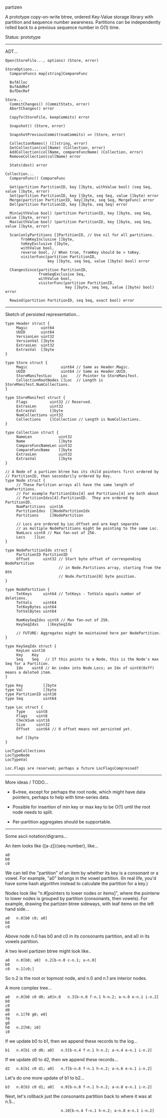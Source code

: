 partizen

A prototype copy-on-write btree, ordered Key-Value storage library
with partition and sequence number awareness.  Partitions can be
independently rolled back to a previous sequence number in O(1) time.

Status: prototype

------------------------------------------------------------
ADT...

    Open(StoreFile..., options) (Store, error)

    StoreOptions...
      CompareFuncs map[string]CompareFunc

      BufAlloc
      BufAddRef
      BufDecRef

    Store...
      CommitChanges() (CommitStats, error)
      AbortChanges() error

      CopyTo(StoreFile, keepCommits) error

      Snapshot() (Store, error)

      SnapshotPreviousCommit(numCommits) => (Store, error)

      CollectionNames() ([]string, error)
      GetCollection(collName) (Collection, error)
      AddCollection(collName, compareFuncName) (Collection, error)
      RemoveCollection(collName) error

      Stats(dest) error

    Collection...
      CompareFunc() CompareFunc

      Get(partition PartitionID, key []byte, withValue bool) (seq Seq, value []byte, error)
      Set(partition PartitionID, key []byte, seq Seq, value []byte) error
      Merge(partition PartitionID, key[]byte, seq Seq, MergeFunc) error
      Del(partition PartitionID, key []byte, seq Seq) error

      Min(withValue bool) (partition PartitionID, key []byte, seq Seq, value []byte, error)
      Max(withValue bool) (partition PartitionID, key []byte, seq Seq, value []byte, error)

      Scan(onlyPartitions []PartitionID, // Use nil for all partitions.
           fromKeyInclusive []byte,
           toKeyExclusive []byte,
           withValue bool,
           reverse bool, // When true, fromKey should be > toKey.
           visitorFunc(partition PartitionID,
                       key []byte, seq Seq, value []byte) bool) error

      ChangesSince(partition PartitionID,
                   fromSeqExclusive Seq,
                   withValue bool,
                   visitorFunc(partition PartitionID,
                               key []byte, seq Seq, value []byte) bool) error

      Rewind(partition PartitionID, seq Seq, exact bool) error

------------------------------------------------------------
Sketch of persisted representation...

    type Header struct {
         Magic      uint64
         UUID       uint64
         VersionLen uint32
         VersionVal []byte
         ExtrasLen  uint32
         ExtrasVal  []byte
    }

    type Store struct {
         Magic               uint64 // Same as Header.Magic.
         UUID                uint64 // Same as Header.UUID.
         StoreManifestLoc    Loc    // Pointer to StoreManifest.
         CollectionRootNodes []Loc  // Length is StoreManifest.NumCollections.
    }

    type StoreManifest struct {
         Flags          uint32 // Reserved.
         ExtrasLen      uint32
         ExtrasVal      []byte
         NumCollections uint32
         Collections    []Collection // Length is NumCollections.
    }

    type Collection struct {
         NameLen            uint32
         Name               []byte
         CompareFuncNameLen uint32
         CompareFuncName    []byte
         ExtrasLen          uint32
         ExtrasVal          []byte
    }

    // A Node of a partizen btree has its child pointers first ordered by
    // PartitionID, then secondarily ordered by Key.
    type Node struct {
         // These Partition arrays all have the same length of NumPartitions.
         // For example PartitionIdxs[4] and Partitions[4] are both about
         // PartitionIdxs[4].PartitionID.  They are ordered by PartitionID.
         NumPartitions  uint16
         PartitionIdxs  []NodePartitionIdx
         Partitions     []NodePartition

         // Locs are ordered by Loc.Offset and are kept separate
         // as multiple NodePartitions might be pointing to the same Loc.
         NumLocs uint8 // Max fan-out of 256.
         Locs    []Loc
    }

    type NodePartitionIdx struct {
         PartitionID PartitionID
         Offset      uint32 // Start byte offset of corresponding NodePartition
                            // in Node.Partitions array, starting from the 0th
                            // Node.Partition[0] byte position.
    }

    type NodePartition {
         TotKeys     uint64 // TotKeys - TotVals equals number of deletions.
         TotVals     uint64
         TotKeyBytes uint64
         TotValBytes uint64

         NumKeySeqIdxs uint8 // Max fan-out of 256.
         KeySeqIdxs    []KeySeqIdx

         // FUTURE: Aggregates might be maintained here per NodePartition.
    }

    type KeySeqIdx struct {
         KeyLen uint16
         Key    Key
         Seq    Seq   // If this points to a Node, this is the Node's max Seq for a Partition.
         Idx    uint8 // An index into Node.Locs; an Idx of uint8(0xff) means a deleted item.
    }

    type Key         []byte
    type Val         []byte
    type PartitionID uint16
    type Seq         uint64

    type Loc struct {
         Type     uint8
         Flags    uint8
         CheckSum uint16
         Size     uint32
         Offset   uint64 // 0 offset means not persisted yet.

         buf []byte
    }

    LocTypeCollections
    LocTypeNode
    LocTypeVal

    Loc.Flags are reserved; perhaps a future LocFlagsCompressed?

------------------------------------------------------------
More ideas / TODO...

- B+tree, except for perhaps the root node, which might have data
  pointers, perhaps to help with time-series data.

- Possible for insertion of min key or max key to be O(1) until the
  root node needs to split.

- Per-partition aggregates should be supportable.

------------------------------------------------------------
Some ascii notation/digrams...

An item looks like {[a-z]}{seq-number}, like...

    a0
    b0
    c0

We can tell the "partition" of an item by whether its key is a
consonant or a vowel.  For example, "a0" belongs in the vowel
partition.  (In real life, you'd have some hash algorithm instead to
calculate the partition for a key.)

Nodes look like "n.#[pointers to lower nodes or items]", where the
pointerw to lower nodes is grouped by partition (consonants, then
vowels).  For example, drawing the partizen btree sideways, with leaf
items on the left hand side...

    a0   n.0[b0 c0; a0]
    b0
    c0

Above node n.0 has b0 and c0 in its consonants partition, and a0 in
its vowels partition.

A two level partizen btree might look like..

    a0   n.0[b0; a0]  n.2[b-n.0 c-n.1; a-n.0]
    b0
    c0   n.1[c0;]

So n.2 is the root or topmost node, and n.0 and n.1 are interior nodes.

A more complex tree...

    a0   n.0[b0 c0 d0; a0]n.0   n.3[b-n.0 f-n.1 h-n.2; a-n.0 e-n.1 i-n.2]
    b0
    c0
    d0
    e0   n.1[f0 g0; e0]
    f0
    g0
    h0   n.2[h0; i0]
    i0

If we update b0 to b1, then we append these records to the log...

    b1   n.4[b1 c0 d0; a0]   n.5[b-n.4 f-n.1 h-n.2; a-n.4 e-n.1 i-n.2]

If we update d0 to d2, then we append these records...

    d2   n.6[b1 c0 d1; a0]   n.7[b-n.6 f-n.1 h-n.2; a-n.6 e-n.1 i-n.2]

Let's do one more update of b1 to b2...

    b3   n.8[b3 c0 d1; a0]   n.9[b-n.8 f-n.1 h-n.2; a-n.8 e-n.1 i-n.2]

Next, let's rollback just the consonants partition back to where it
was at n.5...

                             n.10[b-n.4 f-n.1 h-n.2; a-n.8 e-n.1 i-n.2]
